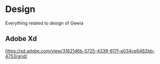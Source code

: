 # Design
Everything related to design of Gewia

## Adobe Xd
https://xd.adobe.com/view/31621d6b-5725-4339-617f-e034ce6482bb-4753/grid/
